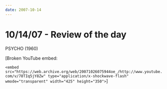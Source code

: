 ```yaml
---
date: 2007-10-14
---
```

# 10/14/07 - Review of the day

PSYCHO (1960)

[Broken YouTube embed:

`<embed src="https://web.archive.org/web/20071026075944oe_/http://www.youtube.com/v/78TIq5jY8Zw" type="application/x-shockwave-flash" wmode="transparent" width="425" height="350">`]
